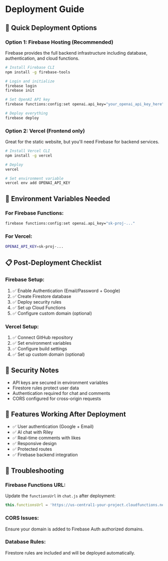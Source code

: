 # Deployment Guide

## 🚀 Quick Deployment Options

### Option 1: Firebase Hosting (Recommended)
Firebase provides the full backend infrastructure including database, authentication, and cloud functions.

```bash
# Install Firebase CLI
npm install -g firebase-tools

# Login and initialize
firebase login
firebase init

# Set OpenAI API key
firebase functions:config:set openai.api_key="your_openai_api_key_here"

# Deploy everything
firebase deploy
```

### Option 2: Vercel (Frontend only)
Great for the static website, but you'll need Firebase for backend services.

```bash
# Install Vercel CLI
npm install -g vercel

# Deploy
vercel

# Set environment variable
vercel env add OPENAI_API_KEY
```

## 🔧 Environment Variables Needed

### For Firebase Functions:
```bash
firebase functions:config:set openai.api_key="sk-proj-..."
```

### For Vercel:
```bash
OPENAI_API_KEY=sk-proj-...
```

## 📋 Post-Deployment Checklist

### Firebase Setup:
1. ✅ Enable Authentication (Email/Password + Google)
2. ✅ Create Firestore database
3. ✅ Deploy security rules
4. ✅ Set up Cloud Functions
5. ✅ Configure custom domain (optional)

### Vercel Setup:
1. ✅ Connect GitHub repository
2. ✅ Set environment variables
3. ✅ Configure build settings
4. ✅ Set up custom domain (optional)

## 🔐 Security Notes

- API keys are secured in environment variables
- Firestore rules protect user data
- Authentication required for chat and comments
- CORS configured for cross-origin requests

## 📱 Features Working After Deployment

- ✅ User authentication (Google + Email)
- ✅ AI chat with Riley
- ✅ Real-time comments with likes
- ✅ Responsive design
- ✅ Protected routes
- ✅ Firebase backend integration

## 🐛 Troubleshooting

### Firebase Functions URL:
Update the `functionsUrl` in `chat.js` after deployment:
```javascript
this.functionsUrl = 'https://us-central1-your-project.cloudfunctions.net';
```

### CORS Issues:
Ensure your domain is added to Firebase Auth authorized domains.

### Database Rules:
Firestore rules are included and will be deployed automatically.